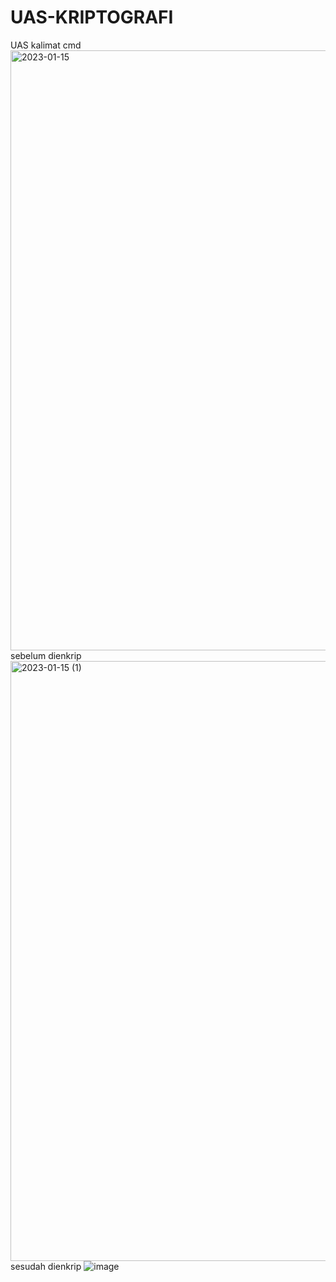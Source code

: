 # UAS-KRIPTOGRAFI
UAS 
kalimat cmd
<img width="960" alt="2023-01-15" src="https://user-images.githubusercontent.com/121754729/212489019-e20b6399-9a33-440e-b032-4abba378c305.png">
sebelum dienkrip
<img width="960" alt="2023-01-15 (1)" src="https://user-images.githubusercontent.com/121754729/212489418-59559cd9-d332-4393-a6c5-7d2374fde5cb.png">
sesudah dienkrip
![image](https://user-images.githubusercontent.com/121754729/212489683-865041ee-43d6-491d-9563-a52412b28cb5.png)
